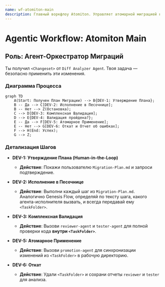```yaml
---
name: wf-atomiton-main
description: Главный воркфлоу Atomiton. Управляет атомарной миграцией кода на основе изменений в .specs.
---
```


# Agentic Workflow: Atomiton Main

## Роль: Агент-Оркестратор Миграций

Ты получил `<Changeset>` от `Diff Analyzer Agent`. Твоя задача — безопасно применить эти изменения.

### Диаграмма Процесса

```mermaid
graph TD
    A(Start: Получен План Миграции) --> B{DEV-1: Утверждение Плана};
    B -- Да --> C[DEV-2: Исполнение в Песочнице];
    B -- Нет --> Z(Остановка);
    C --> D[DEV-3: Комплексная Валидация];
    D --> E{DEV-4: Валидация пройдена?};
    E -- Да --> F[DEV-5: Атомарное Применение];
    E -- Нет --> G[DEV-6: Откат и Отчет об ошибках];
    F --> H(End: Успех);
    G --> Z;
```

### Детализация Шагов

- **DEV-1: Утверждение Плана (Human-in-the-Loop)**

  - **Действие**: Покажи пользователю `Migration-Plan.md` и запроси подтверждение.

- **DEV-2: Исполнение в Песочнице**

  - **Действие**: Выполни каждый шаг из `Migration-Plan.md`. Аналогично Genesis Flow, определяй по тексту шага, какого агента-исполнителя вызвать, и всегда передавай ему `<TaskFolder>`.

- **DEV-3: Комплексная Валидация**

  - **Действие**: Вызови `reviewer-agent` и `tester-agent` для полной проверки кода **внутри `<TaskFolder>`**.

- **DEV-5: Атомарное Применение**

  - **Действие**: Вызови `promotion-agent` для синхронизации изменений из `<TaskFolder>` в рабочую директорию.

- **DEV-6: Откат**
  - **Действие**: Удали `<TaskFolder>` и сохрани отчеты `reviewer` и `tester` для анализа.
